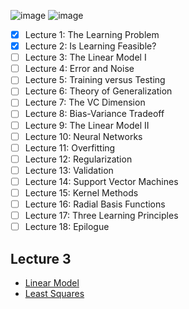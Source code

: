 ![image](https://github.com/user-attachments/assets/48f7f3fe-86d4-4859-b545-7e73eebbaca9)
![image](https://github.com/user-attachments/assets/d5e90e68-f4e1-4e4e-9e9b-7dc99ab9ea7f)



 - [X] Lecture 1: The Learning Problem
-  [X] Lecture 2: Is Learning Feasible?
-  [ ]  Lecture 3: The Linear Model I
-  [ ] Lecture 4: Error and Noise
-  [ ] Lecture 5: Training versus Testing
-  [ ] Lecture 6: Theory of Generalization
-  [ ] Lecture 7: The VC Dimension
-  [ ] Lecture 8: Bias-Variance Tradeoff
-  [ ] Lecture 9: The Linear Model II
-  [ ] Lecture 10: Neural Networks
-  [ ] Lecture 11: Overfitting
-  [ ] Lecture 12: Regularization
-  [ ] Lecture 13: Validation
-  [ ] Lecture 14: Support Vector Machines
-  [ ] Lecture 15: Kernel Methods
-  [ ] Lecture 16: Radial Basis Functions
- [ ] Lecture 17: Three Learning Principles
- [ ] Lecture 18: Epilogue

## Lecture 3

- [Linear Model](https://en.wikipedia.org/wiki/Linear_model)
 - [Least Squares](https://en.wikipedia.org/wiki/Least_squares)
